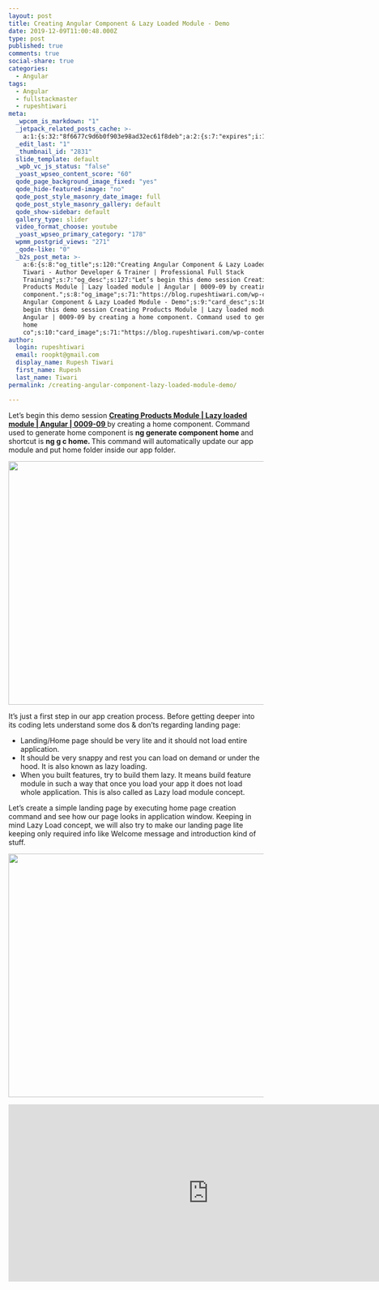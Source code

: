 ```yaml
---
layout: post
title: Creating Angular Component & Lazy Loaded Module - Demo
date: 2019-12-09T11:00:48.000Z
type: post
published: true
comments: true
social-share: true
categories:
  - Angular
tags:
  - Angular
  - fullstackmaster
  - rupeshtiwari
meta:
  _wpcom_is_markdown: "1"
  _jetpack_related_posts_cache: >-
    a:1:{s:32:"8f6677c9d6b0f903e98ad32ec61f8deb";a:2:{s:7:"expires";i:1594762208;s:7:"payload";a:3:{i:0;a:1:{s:2:"id";i:2833;}i:1;a:1:{s:2:"id";i:2248;}i:2;a:1:{s:2:"id";i:2895;}}}}
  _edit_last: "1"
  _thumbnail_id: "2831"
  slide_template: default
  _wpb_vc_js_status: "false"
  _yoast_wpseo_content_score: "60"
  qode_page_background_image_fixed: "yes"
  qode_hide-featured-image: "no"
  qode_post_style_masonry_date_image: full
  qode_post_style_masonry_gallery: default
  qode_show-sidebar: default
  gallery_type: slider
  video_format_choose: youtube
  _yoast_wpseo_primary_category: "178"
  wpmm_postgrid_views: "271"
  _qode-like: "0"
  _b2s_post_meta: >-
    a:6:{s:8:"og_title";s:120:"Creating Angular Component & Lazy Loaded - Rupesh
    Tiwari - Author Developer & Trainer | Professional Full Stack
    Training";s:7:"og_desc";s:127:"Let’s begin this demo session Creating
    Products Module | Lazy loaded module | Angular | 0009-09 by creating a home
    component.";s:8:"og_image";s:71:"https://blog.rupeshtiwari.com/wp-content/uploads/2019/11/RUPESH-100.png";s:10:"card_title";s:54:"Creating
    Angular Component & Lazy Loaded Module - Demo";s:9:"card_desc";s:160:"Let’s
    begin this demo session Creating Products Module | Lazy loaded module |
    Angular | 0009-09 by creating a home component. Command used to generate
    home
    co";s:10:"card_image";s:71:"https://blog.rupeshtiwari.com/wp-content/uploads/2019/11/RUPESH-100.png";}
author:
  login: rupeshtiwari
  email: roopkt@gmail.com
  display_name: Rupesh Tiwari
  first_name: Rupesh
  last_name: Tiwari
permalink: /creating-angular-component-lazy-loaded-module-demo/

---
```


<p>Let’s begin this demo session <a href="https://www.youtube.com/watch?v=emlJbYT7MbY&amp;list=PLZed_adPqIJrl9pwlERGhU-RCNOtKqvyD&amp;index=10&amp;t=0s" target="_blank" rel="noopener noreferrer"><strong>Creating Products Module | Lazy loaded module | Angular | 0009-09 </strong></a>by creating a home component. Command used to generate home component is <strong>ng generate component home </strong>and shortcut is <strong>ng g c home. </strong>This command will automatically update our app module and put home folder inside our app folder.</p>
<p><img class="alignnone size-full wp-image-2830" src="{{ site.baseurl }}/assets/2019/12/LM1.png" alt="" width="852" height="481" /></p>
<p>It’s just a first step in our app creation process. Before getting deeper into its coding lets understand some dos &amp; don’ts regarding landing page:</p>
<ul>
<li>Landing/Home page should be very lite and it should not load entire application.</li>
<li>It should be very snappy and rest you can load on demand or under the hood. It is also known as lazy loading.</li>
<li>When you built features, try to build them lazy. It means build feature module in such a way that once you load your app it does not load whole application. This is also called as Lazy load module concept.</li>
</ul>
<p>Let’s create a simple landing page by executing home page creation command and see how our page looks in application window. Keeping in mind Lazy Load concept, we will also try to make our landing page lite keeping only required info like Welcome message and introduction kind of stuff.</p>
<p><img class="alignnone size-full wp-image-2829" src="{{ site.baseurl }}/assets/2019/12/LM2.png" alt="" width="855" height="481" /></p>
<p><iframe src="https://www.youtube.com/embed/emlJbYT7MbY" width="790" height="350" frameborder="0" allowfullscreen="allowfullscreen"><span data-mce-type="bookmark" style="display: inline-block; width: 0px; overflow: hidden; line-height: 0;" class="mce_SELRES_start">﻿</span></iframe></p>
